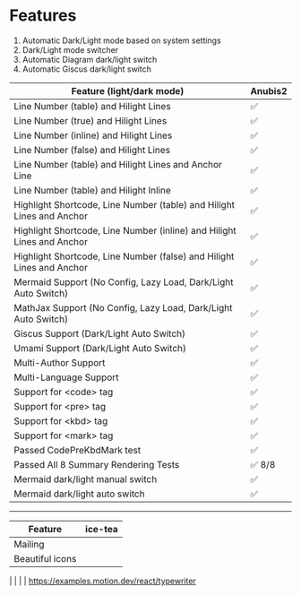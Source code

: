 # Features

1. Automatic Dark/Light mode based on system settings
2. Dark/Light mode switcher
3. Automatic Diagram dark/light switch
4. Automatic Giscus dark/light switch

| Feature (light/dark mode)                                              | Anubis2 |
| ---------------------------------------------------------------------- | ------- |
| Line Number (table) and Hilight Lines                                  | ✅       |
| Line Number (true) and Hilight Lines                                   | ✅       |
| Line Number (inline) and Hilight Lines                                 | ✅       |
| Line Number (false) and Hilight Lines                                  | ✅       |
| Line Number (table) and Hilight Lines and Anchor Line                  | ✅       |
| Line Number (table) and Hilight Inline                                 | ✅       |
| Highlight Shortcode, Line Number (table) and Hilight Lines and Anchor  | ✅       |
| Highlight Shortcode, Line Number (inline) and Hilight Lines and Anchor | ✅       |
| Highlight Shortcode, Line Number (false) and Hilight Lines and Anchor  | ✅       |
| Mermaid Support (No Config, Lazy Load, Dark/Light Auto Switch)         | ✅       |
| MathJax Support (No Config, Lazy Load, Dark/Light Auto Switch)         | ✅       |
| Giscus Support (Dark/Light Auto Switch)                                | ✅       |
| Umami Support (Dark/Light Auto Switch)                                 | ✅       |
| Multi-Author Support                                                   | ✅       |
| Multi-Language Support                                                 | ✅       |
| Support for \<code\> tag                                               | ✅       |
| Support for \<pre\> tag                                                | ✅       |
| Support for \<kbd\> tag                                                | ✅       |
| Support for \<mark\> tag                                               | ✅       |
| Passed CodePreKbdMark test                                             | ✅       |
| Passed All 8 Summary Rendering Tests                                   | ✅ 8/8   |
| Mermaid dark/light manual switch                                       | ✅       |
| Mermaid dark/light auto switch                                         | ✅       |


--------------------------------------------------------------------------------------

| Feature                                                                | ice-tea |
| ---------------------------------------------------------------------- | ------- |
| Mailing
| Beautiful icons
| 
| 
| 
| https://examples.motion.dev/react/typewriter